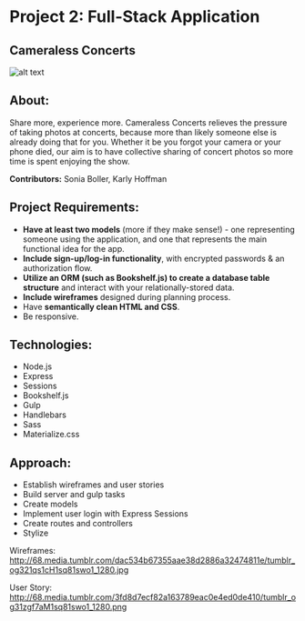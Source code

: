 
# Project 2: Full-Stack Application

## Cameraless Concerts
![alt text](http://68.media.tumblr.com/6d3a23ff6bac29d644c291c5911fe71d/tumblr_og32beryDT1sq81swo1_1280.png "Cameraless Concerts")

## About:
Share more, experience more.
Cameraless Concerts relieves the pressure of taking photos at concerts, because more than likely someone else is already doing that for you. Whether it be you forgot your camera or your phone died, our aim is to have collective sharing of concert photos so more time is spent enjoying the show.

**Contributors:** Sonia Boller, Karly Hoffman

## Project Requirements:
-  **Have at least two models** (more if they make sense!) - one representing someone using the application, and one that represents the main functional idea for the app.
- **Include sign-up/log-in functionality**, with encrypted passwords & an authorization flow.
- **Utilize an ORM (such as Bookshelf.js) to create a database table structure** and interact with your relationally-stored data.
- **Include wireframes** designed during planning process.
- Have **semantically clean HTML and CSS**.
- Be responsive.

## Technologies:
- Node.js
- Express
- Sessions
- Bookshelf.js
- Gulp
- Handlebars
- Sass
- Materialize.css

## Approach:
- Establish wireframes and user stories
- Build server and gulp tasks
- Create models
- Implement user login with Express Sessions
- Create routes and controllers
- Stylize

Wireframes: 
http://68.media.tumblr.com/dac534b67355aae38d2886a32474811e/tumblr_og321qs1cH1sq81swo1_1280.jpg

User Story:
http://68.media.tumblr.com/3fd8d7ecf82a163789eac0e4ed0de410/tumblr_og31zgf7aM1sq81swo1_1280.png


